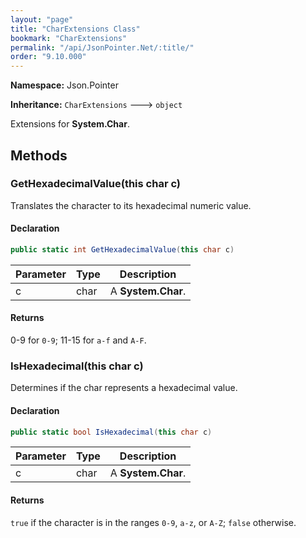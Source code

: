 ```yaml
---
layout: "page"
title: "CharExtensions Class"
bookmark: "CharExtensions"
permalink: "/api/JsonPointer.Net/:title/"
order: "9.10.000"
---
```

**Namespace:** Json.Pointer

**Inheritance:**
`CharExtensions`
 🡒 
`object`

Extensions for **System.Char**.

## Methods

### GetHexadecimalValue(this char c)

Translates the character to its hexadecimal numeric value.

#### Declaration

```c#
public static int GetHexadecimalValue(this char c)
```

| Parameter | Type | Description |
|---|---|---|
| c | char | A **System.Char**. |


#### Returns

0-9 for `0-9`; 11-15 for `a-f` and `A-F`.

### IsHexadecimal(this char c)

Determines if the char represents a hexadecimal value.

#### Declaration

```c#
public static bool IsHexadecimal(this char c)
```

| Parameter | Type | Description |
|---|---|---|
| c | char | A **System.Char**. |


#### Returns

`true` if the character is in the ranges `0-9`, `a-z`, or `A-Z`; `false` otherwise.

